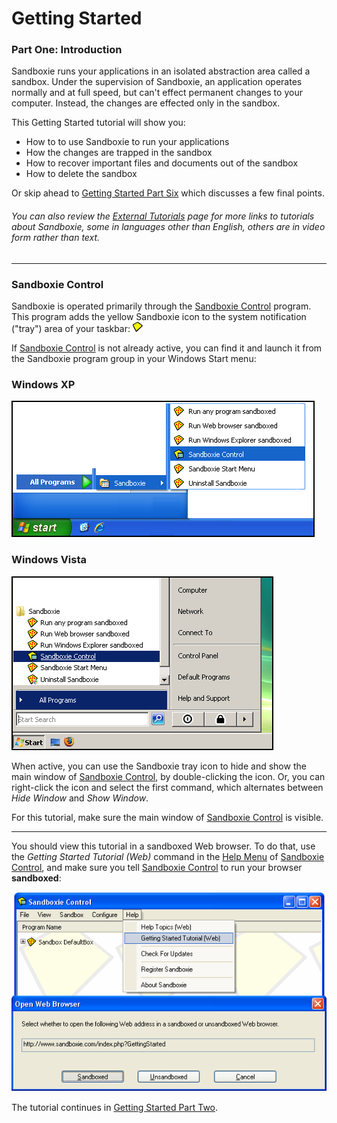 # Getting Started

### Part One: Introduction

Sandboxie runs your applications in an isolated abstraction area called a sandbox. Under the supervision of Sandboxie, an application operates normally and at full speed, but can't effect permanent changes to your computer. Instead, the changes are effected only in the sandbox.

This Getting Started tutorial will show you:

  * How to to use Sandboxie to run your applications
  * How the changes are trapped in the sandbox
  * How to recover important files and documents out of the sandbox
  * How to delete the sandbox


Or skip ahead to [Getting Started Part Six](GettingStartedPartSix.md) which discusses a few final points.

###### You can also review the [External Tutorials](ExternalTutorials.md) page for more links to tutorials about Sandboxie, some in languages other than English, others are in video form rather than text.

* * *

### Sandboxie Control

Sandboxie is operated primarily through the [Sandboxie Control](SandboxieControl.md) program. This program adds the yellow Sandboxie icon to the system notification ("tray") area of your taskbar:
![](../Media/TrayIconEmpty.png)

If [Sandboxie Control](SandboxieControl.md) is not already active, you can find it and launch it from the Sandboxie program group in your Windows Start menu:

### Windows XP

![](../Media/StartMenuStartControl.png)

### Windows Vista

![](../Media/StartMenuStartControlVista.png)


When active, you can use the Sandboxie tray icon to hide and show the main window of [Sandboxie Control](SandboxieControl.md), by double-clicking the icon. Or, you can right-click the icon and select the first command, which alternates between _Hide Window_ and _Show Window_.

For this tutorial, make sure the main window of [Sandboxie Control](SandboxieControl.md) is visible.

* * *

You should view this tutorial in a sandboxed Web browser. To do that, use the _Getting Started Tutorial (Web)_ command in the [Help Menu](HelpMenu.md) of [Sandboxie Control](SandboxieControl.md), and make sure you tell [Sandboxie Control](SandboxieControl.md) to run your browser **sandboxed**:

![](../Media/OpenGettingStarted.png)

The tutorial continues in [Getting Started Part Two](GettingStartedPartTwo.md).
